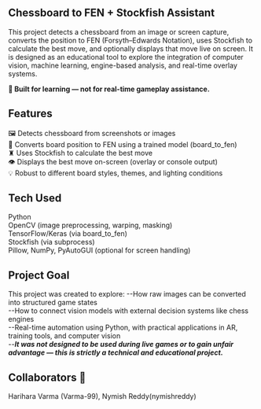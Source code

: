 ## Chessboard to FEN + Stockfish Assistant

This project detects a chessboard from an image or screen capture, converts the position to FEN (Forsyth–Edwards Notation), uses Stockfish to calculate the best move, and optionally displays that move live on screen. It is designed as an educational tool to explore the integration of computer vision, machine learning, engine-based analysis, and real-time overlay systems.

**🔬 Built for learning — not for real-time gameplay assistance.**

## Features
🖼️ Detects chessboard from screenshots or images   
🧠 Converts board position to FEN using a trained model (board_to_fen)  
♜ Uses Stockfish to calculate the best move  
👁️ Displays the best move on-screen (overlay or console output)  
💡 Robust to different board styles, themes, and lighting conditions  

## Tech Used
Python  
OpenCV (image preprocessing, warping, masking)  
TensorFlow/Keras (via board_to_fen)  
Stockfish (via subprocess)  
Pillow, NumPy, PyAutoGUI (optional for screen handling)  

## Project Goal
This project was created to explore:
--How raw images can be converted into structured game states  
--How to connect vision models with external decision systems like chess engines  
--Real-time automation using Python, with practical applications in AR, training tools, and computer vision  
--***It was not designed to be used during live games or to gain unfair advantage — this is strictly a technical and educational project.***  

## Collaborators 👥

Harihara Varma (Varma-99),
Nymish Reddy(nymishreddy)
